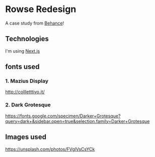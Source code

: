 # Rowse Redesign

A case study from [Behance](https://www.behance.net/gallery/106263487/Rowse-Cosmetics-Website)!

## Technologies

I'm using [Next.js](https://nextjs.org/)

## fonts used

### 1. Mazius Display

http://collletttivo.it/

### 2. Dark Grotesque

https://fonts.google.com/specimen/Darker+Grotesque?query=dark+&sidebar.open=true&selection.family=Darker+Grotesque

## Images used

https://unsplash.com/photos/FVglVsCsYCk
